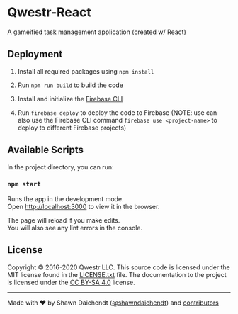 # Qwestr-React

A gameified task management application (created w/ React)

## Deployment

1.  Install all required packages using `npm install`

3.  Run `npm run build` to build the code

4.  Install and initialize the [Firebase CLI](https://firebase.google.com/docs/cli)

5.  Run `firebase deploy` to deploy the code to Firebase (NOTE: use can also use the Firebase CLI command `firebase use <project-name>` to deploy to different Firebase projects)

## Available Scripts

In the project directory, you can run:

### `npm start`

Runs the app in the development mode.<br>
Open [http://localhost:3000](http://localhost:3000) to view it in the browser.

The page will reload if you make edits.<br>
You will also see any lint errors in the console.

## License

Copyright © 2016-2020 Qwestr LLC. This source code is licensed under the MIT
license found in the [LICENSE.txt](https://github.com/Qwestr/Qwestr-React/blob/master/LICENSE.txt)
file. The documentation to the project is licensed under the
[CC BY-SA 4.0](http://creativecommons.org/licenses/by-sa/4.0/) license.

---
Made with ♥ by Shawn Daichendt ([@shawndaichendt](https://twitter.com/shawndaichendt)) and [contributors](https://github.com/Qwestr/Qwestr-React/graphs/contributors)